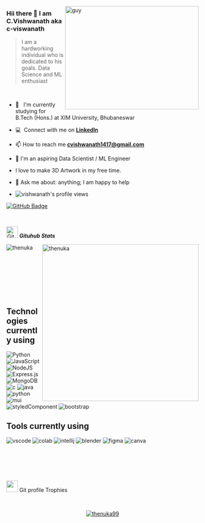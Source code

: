 <img align="right" height="270px" alt="guy" width="350" src="https://i.pinimg.com/originals/e4/26/70/e426702edf874b181aced1e2fa5c6cde.gif" /> </a>

###  Hii there 👋 I am C.Vishwanath  aka c-viswanath

> I am a hardworking individual who is dedicated to his goals.
> Data Science and ML enthusiast

<br />

- 🌱 &nbsp; I'm currently studying for B.Tech (Hons.) at XIM University, Bhubaneswar

- :computer: &nbsp;Connect with me on **[LinkedIn]**

- 📫 How to reach me **cvishwanath1417@gmail.com**

-  🎨 I'm an aspiring Data Scientist / ML Engineer 

-  I love to make 3D Artwork in my free time.

- 💬 Ask me about: anything; I am happy to help

- <img src="https://komarev.com/ghpvc/?username=c-viswanath&label=Profile%20views&color=brightgreen&style=plastic" alt="vishwanath's profile views" />

<a href="https://github.com/c-viswanath?tab=followers"><img src="https://img.shields.io/github/followers/c-viswanath?label=Followers&style=social" alt="GitHub Badge"></a>

<br>

<p align="center">

<img src="https://media.giphy.com/media/W5eoZHPpUx9sapR0eu/giphy.gif" width="30" alt="Git"/>&nbsp;<i><b>Gituhub Stats</b></i>

</p>

<p>

<img align="left" src="https://github-readme-stats.vercel.app/api/top-langs?username=c-viswanath&langs_count=10&show_icons=true&locale=en&layout=compact&theme=chartreuse-dark" alt="thenuka" />

</p>

<p>&nbsp;<img align="right" src="https://github-readme-stats.vercel.app/api?username=c-viswanath&show_icons=true&locale=en&theme=chartreuse-dark" alt="thenuka" width="410"/>

</p>

<br><br><br><br><br><br>

##  Technologies currently using

<div>


<img alt="Python" src="https://img.shields.io/badge/Python-3776AB?style=for-the-badge&logo=python&logoColor=white"/>

<img alt="JavaScript" src="https://img.shields.io/badge/javascript-%23323330.svg?style=for-the-badge&logo=javascript&logoColor=%23F7DF1E"/>

<!--<img alt="React" src="https://img.shields.io/badge/react-%2320232a.svg?style=for-the-badge&logo=react&logoColor=%2361DAFB"/>-->

<!--<img alt="Redux" src="https://img.shields.io/badge/redux-%23593d88.svg?style=for-the-badge&logo=redux&logoColor=white"/>

<img alt="vue" src="https://img.shields.io/badge/Vue.js-35495E?style=for-the-badge&logo=vue.js&logoColor=4FC08D"/>-->

<img alt="NodeJS" src="https://img.shields.io/badge/node.js-%2343853D.svg?style=for-the-badge&logo=node-dot-js&logoColor=white"/>

<img alt="Express.js" src="https://img.shields.io/badge/express.js-%23404d59.svg?style=for-the-badge&logo=express&logoColor=%2361DAFB"/>

<img alt="MongoDB" src ="https://img.shields.io/badge/MongoDB-%234ea94b.svg?style=for-the-badge&logo=mongodb&logoColor=white"/>

<!--<img alt="sass" src ="https://img.shields.io/badge/Sass-CC6699?style=for-the-badge&logo=sass&logoColor=white"/>

<img alt="tailwind" src="https://img.shields.io/badge/Tailwind_CSS-38B2AC?style=for-the-badge&logo=tailwind-css&logoColor=white"/>-->

<img alt="c" src ="https://img.shields.io/badge/C-00599C?style=for-the-badge&logo=c&logoColor=white"/>

<img alt="java" src ="https://img.shields.io/badge/Java-ED8B00?style=for-the-badge&logo=java&logoColor=white"/>

<!--<img alt="spring" src ="https://img.shields.io/badge/Spring-6DB33F?style=for-the-badge&logo=spring&logoColor=white"/>-->

<img alt="python" src ="https://img.shields.io/badge/Python-14354C?style=for-the-badge&logo=python&logoColor=white"/>

<!--<img alt="aws" src ="https://img.shields.io/badge/Amazon_AWS-232F3E?style=for-the-badge&logo=amazon-aws&logoColor=white"/>-->

<img alt="mui" src ="https://img.shields.io/badge/Material--UI-0081CB?style=for-the-badge&logo=material-ui&logoColor=white"/>

<img alt="styledComponent" src ="https://img.shields.io/badge/styled--components-DB7093?style=for-the-badge&logo=styled-components&logoColor=white"/>

<img alt="bootstrap" src ="https://img.shields.io/badge/Bootstrap-563D7C?style=for-the-badge&logo=bootstrap&logoColor=white"/>

</div>

##  Tools currently using

<div>

<img alt="vscode" src="https://img.shields.io/badge/Visual_Studio_Code-0078D4?style=for-the-badge&logo=visual%20studio%20code&logoColor=white"/>

<img alt="colab" src="https://img.shields.io/badge/Colab-F9AB00?style=for-the-badge&logo=googlecolab&color=525252"/>

<img alt="intellij" src="https://img.shields.io/badge/IntelliJ_IDEA-000000.svg?style=for-the-badge&logo=intellij-idea&logoColor=white"/>

<img alt="blender" src="https://img.shields.io/badge/blender-%23F5792A.svg?style=for-the-badge&logo=blender&logoColor=white"/>

<img alt="figma" src="https://img.shields.io/badge/Figma-F24E1E?style=for-the-badge&logo=figma&logoColor=white"/>

<img alt="canva" src="https://img.shields.io/badge/Canva-%2300C4CC.svg?&style=for-the-badge&logo=Canva&logoColor=white"/>

</div>

<br><br><br><br>

<p align="center">

<img src="https://media.giphy.com/media/QaMcXSekUWx7aogAUr/giphy.gif" width="30" />&nbsp;Git profile Trophies

</p>

<br>

<p align="center">

<a href="https://github.com/c-viswanath/github-profile-trophy">

<img src="https://github-profile-trophy.vercel.app/?username=c-viswanath&layout=compact&theme=algolia" alt="thenuka99" />

</a>

</p>

[linkedin]: https://www.linkedin.com/in/c-vishwanath-7b9791175/


